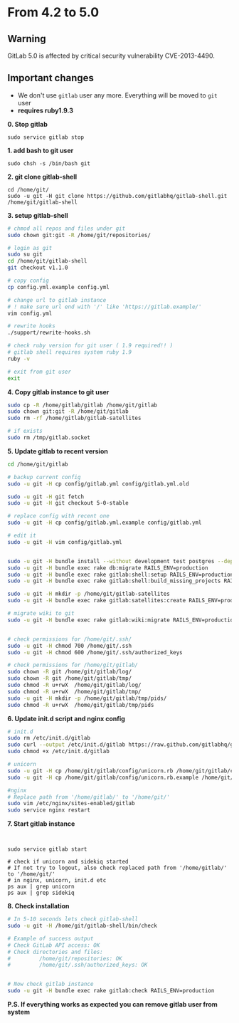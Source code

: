 # From 4.2 to 5.0

## Warning
GitLab 5.0 is affected by critical security vulnerability CVE-2013-4490.

## Important changes

* We don't use `gitlab` user any more. Everything will be moved to `git` user
* __requires ruby1.9.3__


__0. Stop gitlab__

    sudo service gitlab stop

__1. add bash to git user__

```
sudo chsh -s /bin/bash git
```

__2. git clone gitlab-shell__

```
cd /home/git/
sudo -u git -H git clone https://github.com/gitlabhq/gitlab-shell.git /home/git/gitlab-shell
```

__3. setup gitlab-shell__

```bash
# chmod all repos and files under git
sudo chown git:git -R /home/git/repositories/

# login as git
sudo su git
cd /home/git/gitlab-shell
git checkout v1.1.0

# copy config
cp config.yml.example config.yml

# change url to gitlab instance
# ! make sure url end with '/' like 'https://gitlab.example/'
vim config.yml

# rewrite hooks
./support/rewrite-hooks.sh

# check ruby version for git user ( 1.9 required!! )
# gitlab shell requires system ruby 1.9
ruby -v

# exit from git user
exit
```

__4. Copy gitlab instance to git user__

```bash
sudo cp -R /home/gitlab/gitlab /home/git/gitlab
sudo chown git:git -R /home/git/gitlab
sudo rm -rf /home/gitlab/gitlab-satellites

# if exists
sudo rm /tmp/gitlab.socket
```

__5. Update gitlab to recent version__

```bash
cd /home/git/gitlab

# backup current config
sudo -u git -H cp config/gitlab.yml config/gitlab.yml.old

sudo -u git -H git fetch
sudo -u git -H git checkout 5-0-stable

# replace config with recent one
sudo -u git -H cp config/gitlab.yml.example config/gitlab.yml

# edit it
sudo -u git -H vim config/gitlab.yml


sudo -u git -H bundle install --without development test postgres --deployment
sudo -u git -H bundle exec rake db:migrate RAILS_ENV=production
sudo -u git -H bundle exec rake gitlab:shell:setup RAILS_ENV=production
sudo -u git -H bundle exec rake gitlab:shell:build_missing_projects RAILS_ENV=production

sudo -u git -H mkdir -p /home/git/gitlab-satellites
sudo -u git -H bundle exec rake gitlab:satellites:create RAILS_ENV=production

# migrate wiki to git
sudo -u git -H bundle exec rake gitlab:wiki:migrate RAILS_ENV=production


# check permissions for /home/git/.ssh/
sudo -u git -H chmod 700 /home/git/.ssh
sudo -u git -H chmod 600 /home/git/.ssh/authorized_keys

# check permissions for /home/git/gitlab/
sudo chown -R git /home/git/gitlab/log/
sudo chown -R git /home/git/gitlab/tmp/
sudo chmod -R u+rwX  /home/git/gitlab/log/
sudo chmod -R u+rwX  /home/git/gitlab/tmp/
sudo -u git -H mkdir -p /home/git/gitlab/tmp/pids/
sudo chmod -R u+rwX  /home/git/gitlab/tmp/pids

```

__6. Update init.d script and nginx config__

```bash
# init.d
sudo rm /etc/init.d/gitlab
sudo curl --output /etc/init.d/gitlab https://raw.github.com/gitlabhq/gitlab-recipes/5-0-stable/init.d/gitlab
sudo chmod +x /etc/init.d/gitlab

# unicorn
sudo -u git -H cp /home/git/gitlab/config/unicorn.rb /home/git/gitlab/config/unicorn.rb.old
sudo -u git -H cp /home/git/gitlab/config/unicorn.rb.example /home/git/gitlab/config/unicorn.rb

#nginx
# Replace path from '/home/gitlab/' to '/home/git/'
sudo vim /etc/nginx/sites-enabled/gitlab
sudo service nginx restart


```

__7. Start gitlab instance__

```


sudo service gitlab start

# check if unicorn and sidekiq started
# If not try to logout, also check replaced path from '/home/gitlab/' to '/home/git/'
# in nginx, unicorn, init.d etc
ps aux | grep unicorn
ps aux | grep sidekiq

```

__8. Check installation__


```bash
# In 5-10 seconds lets check gitlab-shell
sudo -u git -H /home/git/gitlab-shell/bin/check

# Example of success output
# Check GitLab API access: OK
# Check directories and files:
#         /home/git/repositories: OK
#         /home/git/.ssh/authorized_keys: OK


# Now check gitlab instance
sudo -u git -H bundle exec rake gitlab:check RAILS_ENV=production

```


__P.S. If everything works as expected you can remove gitlab user from system__
